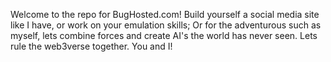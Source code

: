 Welcome to the repo for BugHosted.com!
Build yourself a social media site like I have, or work on your emulation skills;
Or for the adventurous such as myself, lets combine forces and create AI's the world has never seen.
Lets rule the web3verse together. You and I!
